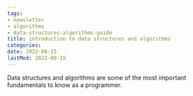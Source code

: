 ```yaml
---
tags:
- newsletter
- algorithms
- data-structures-algorithms-guide
title: introduction to data structures and algorithms
categories:
date: 2022-08-15
lastMod: 2022-08-15
---
```

Data structures and algorithms are some of the most important fundamentals to know as a programmer.
